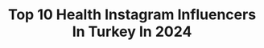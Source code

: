 ---
title: Top 10 Health Instagram Influencers In Turkey In 2024
description: >-
  Find top health Instagram influencers in Turkey in 2024. Most popular hashtags: #reklam #istanbul #reels.
platform: Instagram
hits: 341
text_top: Discover the best Instagram influencers on inBeat.
text_bottom: Our search engine has 341 Instagram influencers like this in Turkey for you to connect with.
profiles:
  - username: "doctorhakantufekci"
    fullname: >-
      Hakan Tüfekçi
    bio: >-
      Inspired from your beauty. International Health Tourism Authorization Certificated Clinic 📲 +905550387869 📍Bursa
    location: "Turkey"
    followers: 63167
    engagement: 339
    commentsToLikes: 0.030209
    id: ckap5e1wcb98b0i78r99ato5u
    verified: false
    hashtags: "#medikal, #aesthetic, #smile, #fit"
  - username: "mlkcuvk"
    fullname: >-
      Melike Çuvak
    bio: >-
      👩‍💻#businessanalyst & #healthcoach & #influencer 👩‍🎓Nutrition & Dietetic MASTER STUDENT 📍istanbul🇹🇷 Birlikte Çalışalım⬇️
    location: "Turkey"
    followers: 37731
    engagement: 259
    commentsToLikes: 0.025602
    id: ck14j3zcaiin60i19en7aoaf2
    verified: false
    hashtags: "#bug, #iyihisset, #zurich, #lifestyle"
  - username: "fit_busra"
    fullname: >-
      Büşra Önver
    bio: >-
      Lifestyle, Travel, Beauty Healthy Eating&Fitness Diary 🌎🛍💄🍏🏃🏼‍♀️ 📩busraonver@diepdigital.com
    location: "Turkey"
    followers: 228322
    engagement: 98
    commentsToLikes: 0.019313
    id: ck8tafzvnrlnm0j78jv18up83
    verified: false
    hashtags: "#viyana, #bal, #budape, #vienna"
  - username: "elvin"
    fullname: >-
      Elvin Levinler 🌈
    bio: >-
      Co-founder — @eighth.color ◛ elvin@thedigitalnomads.co ➵ London┆Istanbul┆Datça ♡ self love • yoga • healthy • food #faceyoga #motivation #reels
    location: "Turkey"
    followers: 1279779
    engagement: 78
    commentsToLikes: 0.019074
    id: ck15uwgu4ou830i19ej5guzkx
    verified: true
    hashtags: "#elviniminparis, #elviniminmadrid, #elviniminformentera, #paris2024"
  - username: "hamilelikkocu"
    fullname: >-
      Seyhan Molla
    bio: >-
      @altinsatococukuniversitesi Kurucusu health•education Canım Yavrum İyi Ki Doğurmuşum✍🏻Yazarı Acıbadem Üni.YüksekLisans Uzm.Cerrahi Hemşiresi/Ebe👩🏼‍⚕️
    location: "Turkey"
    followers: 306146
    engagement: 71
    commentsToLikes: 0.113424
    id: ck5zsafwey4g40i14klrlwk4e
    verified: false
    hashtags: "#aile, #reklam, #anne, #viador"
  - username: "drfahrettinkoca"
    fullname: >-
      Dr. Fahrettin Koca
    bio: >-
      Türkiye Cumhuriyeti Sağlık Bakanı - Minister of Health of the Republic of Türkiye
    location: "Turkey"
    followers: 10787475
    engagement: 45
    commentsToLikes: 0.018235
    id: ck0vymjda4ql70i19jqgxhuck
    verified: true
    hashtags: ""
  - username: "eceetuncel"
    fullname: >-
      Ece Tuncel
    bio: >-
      Fashion & Healthy Lifestyle 📩 hello@ecetuncel.com
    location: "Turkey"
    followers: 324372
    engagement: 30
    commentsToLikes: 0.004593
    id: ck5ca19fwcin50i11te28n4nr
    verified: false
    hashtags: "#kombin, #reklam, #golf, #outfit"
  - username: "about_minoo"
    fullname: >-
      ▽ 𝓶𝓲𝓷𝓸𝓸 🐋
    bio: >-
      ☞ Founder & C.E.O @venus.health ☻ Positive vibes ☞ Owner of @minoovash_design_studio ♥ I L L U S T R A T O R 📍Türkiye , İstanbul 🇹🇷
    location: "Turkey"
    followers: 107159
    engagement: 748
    commentsToLikes: 0.050714
    id: ck6u4yqrh6ki40j714o0b6qsq
    verified: false
    hashtags: "#me, #happy, #life, #ben"
  - username: "esinlendinizz"
    fullname: >-
      ESİN ENCİ
    bio: >-
      ⚜️ Automotive Engineer ⚜️ Co-Founder @pinkquartz.tr @barukozmetik @esinleiletisim ⚜️ Nutrition and Health Coach
    location: "Turkey"
    followers: 44876
    engagement: 261
    commentsToLikes: 1.989626
    id: ck8t099imr9ln0j78h7sn0qe8
    verified: false
    hashtags: "#sac, #tarak, #makyajvideolar, #sa"
  - username: "agnesahadergjonaj"
    fullname: >-
      Agnesa Hadergjonaj
    bio: >-
      Beauty/ Fashion /Health profile 🤍 Represented by @discoverurstyle
    location: "Turkey"
    followers: 51845
    engagement: 481
    commentsToLikes: 0.012450
    id: ck5q9jhwebf6m0i11r2via3ov
    verified: true
    hashtags: ""
---